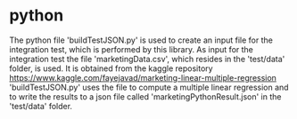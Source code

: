 # python

The python file 'buildTestJSON.py' is used to create an input file for the integration test, which is performed by this library.
As input for the integration test the file 'marketingData.csv', which resides in the 'test/data' folder, is used. It is obtained from the kaggle repository https://www.kaggle.com/fayejavad/marketing-linear-multiple-regression
'buildTestJSON.py' uses the file to compute a multiple linear regression and to write the results to a json file called 'marketingPythonResult.json' in the 'test/data' folder.
